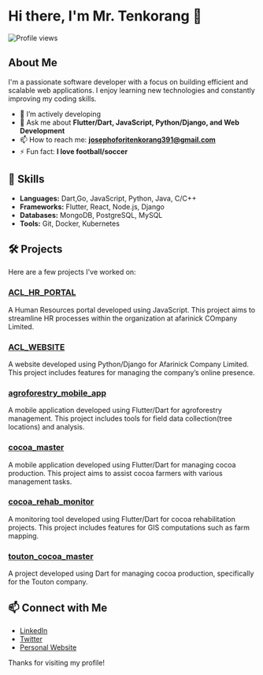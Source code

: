 # Hi there, I'm Mr. Tenkorang 👋

![Profile views](https://komarev.com/ghpvc/?username=mrtenkorang&color=green)

## About Me

I'm a passionate software developer with a focus on building efficient and scalable web applications. I enjoy learning new technologies and constantly improving my coding skills.

- 🌱 I’m actively developing
- 💬 Ask me about **Flutter/Dart, JavaScript, Python/Django, and Web Development**
- 📫 How to reach me: **josephoforitenkorang391@gmail.com**
- ⚡ Fun fact: **I love football/soccer**

## 🚀 Skills

- **Languages:** Dart,Go, JavaScript, Python, Java, C/C++
- **Frameworks:** Flutter, React, Node.js, Django
- **Databases:** MongoDB, PostgreSQL, MySQL
- **Tools:** Git, Docker, Kubernetes

## 🛠️ Projects

Here are a few projects I've worked on:

### [ACL_HR_PORTAL](https://github.com/AfarinickCompanyLimited/ACL_HR_PORTAL)
A Human Resources portal developed using JavaScript. This project aims to streamline HR processes within the organization at afarinick COmpany Limited.

### [ACL_WEBSITE](https://github.com/AfarinickCompanyLimited/ACL_WEBSITE)
A website developed using Python/Django for Afarinick Company Limited. This project includes features for managing the company’s online presence.

### [agroforestry_mobile_app](https://github.com/AfarinickCompanyLimited/agroforestry_mobile_app)
A mobile application developed using Flutter/Dart for agroforestry management. This project includes tools for field data collection(tree locations) and analysis.

### [cocoa_master](https://github.com/AfarinickCompanyLimited/cocoa_master)
A mobile application developed using Flutter/Dart for managing cocoa production. This project aims to assist cocoa farmers with various management tasks.

### [cocoa_rehab_monitor](https://github.com/AfarinickCompanyLimited/cocoa_rehab_monitor)
A monitoring tool developed using Flutter/Dart for cocoa rehabilitation projects. This project includes features for GIS computations such as farm mapping.

### [touton_cocoa_master](https://github.com/AfarinickCompanyLimited/touton_cocoa_master)
A project developed using Dart for managing cocoa production, specifically for the Touton company.

## 📫 Connect with Me

- [LinkedIn](https://www.linkedin.com/in/mrtenkorang/)
- [Twitter](https://twitter.com/mrtenkorang)
- [Personal Website](https://www.mrtenkorang.com)

Thanks for visiting my profile!
